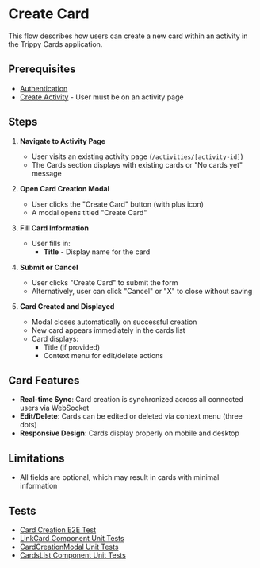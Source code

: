 # Create Card

This flow describes how users can create a new card within an activity in the Trippy Cards application.

## Prerequisites

- [Authentication](authentication.md)
- [Create Activity](create-activity.md) - User must be on an activity page

## Steps

1. **Navigate to Activity Page**
   - User visits an existing activity page (`/activities/[activity-id]`)
   - The Cards section displays with existing cards or "No cards yet" message

2. **Open Card Creation Modal**
   - User clicks the "Create Card" button (with plus icon)
   - A modal opens titled "Create Card"

3. **Fill Card Information**
   - User fills in:
     - **Title** - Display name for the card

4. **Submit or Cancel**
   - User clicks "Create Card" to submit the form
   - Alternatively, user can click "Cancel" or "X" to close without saving

5. **Card Created and Displayed**
   - Modal closes automatically on successful creation
   - New card appears immediately in the cards list
   - Card displays:
     - Title (if provided)
     - Context menu for edit/delete actions

## Card Features

- **Real-time Sync**: Card creation is synchronized across all connected users via WebSocket
- **Edit/Delete**: Cards can be edited or deleted via context menu (three dots)
- **Responsive Design**: Cards display properly on mobile and desktop

## Limitations

- All fields are optional, which may result in cards with minimal information

## Tests

- [Card Creation E2E Test](../../tests/e2e/card-creation.spec.ts)
- [LinkCard Component Unit Tests](../../src/react-app/components/cards/LinkCard.test.tsx)
- [CardCreationModal Unit Tests](../../src/react-app/components/cards/CardCreationModal.test.tsx)
- [CardsList Component Unit Tests](../../src/react-app/components/cards/CardsList.test.tsx)
